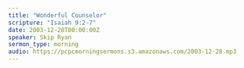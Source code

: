 ```yaml
---
title: "Wonderful Counselor"
scripture: "Isaiah 9:2-7"
date: 2003-12-28T00:00:00Z
speaker: Skip Ryan
sermon_type: morning
audio: https://pcpcmorningsermons.s3.amazonaws.com/2003-12-28.mp3 
---
```



